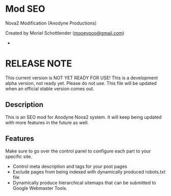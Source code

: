Mod SEO
=======
Nova2 Modification (Anodyne Productions)

Created by Moriel Schottlender (mooeypoo@gmail.com)

-
# RELEASE NOTE
This current version is NOT YET READY FOR USE!
This is a development alpha version, not ready yet. Please do not use. This file will be updated when an official stable version comes out.

## Description
This is an SEO mod for Anodyne Nova2 system. It will keep being updated with more features in the future as well.

## Features
Make sure to go over the control panel to configure each part to your specific site.

* Control meta description and tags for your post pages
* Exclude pages from being indexed with dynamically produced robots.txt file
* Dynamically produce hierarchical sitemaps that can be submitted to Google Webmaster Tools. 


